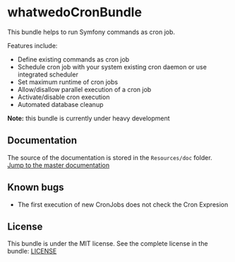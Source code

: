 <!---
TODO: Change
[![Latest Stable Version](https://poser.pugx.org/whatwedo/cron-bundle/v/stable)](https://packagist.org/packages/whatwedo/cron-bundle)
[![SensioLabsInsight](https://insight.sensiolabs.com/projects/[ID]/mini.png)](https://insight.sensiolabs.com/projects/[ID])
--->

# whatwedoCronBundle

This bundle helps to run Symfony commands as cron job.

Features include:

- Define existing commands as cron job
- Schedule cron job with your system existing cron daemon or use integrated scheduler
- Set maximum runtime of cron jobs
- Allow/disallow parallel execution of a cron job
- Activate/disable cron execution
- Automated database cleanup

**Note:** this bundle is currently under heavy development

## Documentation

The source of the documentation is stored in the `Resources/doc` folder. [Jump to the master documentation](src/Resources/doc/index.md)

## Known bugs

- The first execution of new CronJobs does not check the Cron Expresion

## License

This bundle is under the MIT license. See the complete license in the bundle: [LICENSE](LICENSE)
